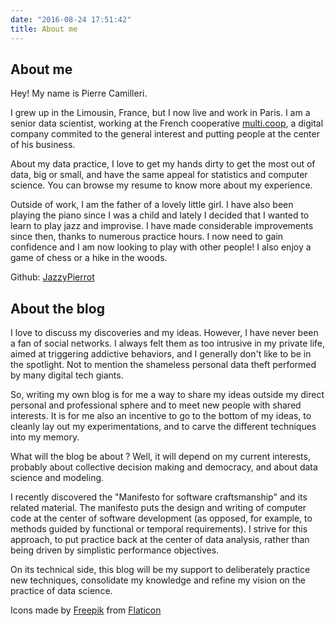```yaml
---
date: "2016-08-24 17:51:42"
title: About me
---
```


About me
--------

Hey! My name is Pierre Camilleri. 

I grew up in the Limousin, France, but I now live and work in Paris. I am
a senior data scientist, working at the French cooperative 
[multi.coop](multi.coop), a digital company commited to the general interest 
and putting people at the center of his business.

About my data practice, I love to get my hands dirty to get the most out of 
data, big or small, and
have the same appeal for statistics and computer science. You can browse my
resume to know more about my experience. 

Outside of work, I am the father of a lovely little girl. I have also been
playing the piano since I was a child and lately I decided that I wanted to
learn to play jazz and improvise. I have made considerable improvements since
then, thanks to numerous practice hours. I now need to gain confidence and I
am now looking to play with other people! I also enjoy a
game of chess or a hike in the woods.


Github: [JazzyPierrot](https://github.com/JazzyPierrot)

About the blog
--------------

I love to discuss my discoveries and my ideas. However, I have never been a 
fan
of social networks. I always felt them as too intrusive in my private life,
aimed at triggering addictive behaviors, and I generally don't like to be in
the spotlight. Not to mention the shameless personal data theft performed by
many digital tech giants. 

So, writing my own blog is for me a way to share my ideas outside my direct
personal and professional sphere and to meet new people with shared interests.
It is for me also an incentive to go to the bottom of my ideas, to cleanly lay
out my experimentations, and to carve the different techniques into my memory.

What will the blog be about ? Well, it will depend on my current interests, 
probably about collective decision making and democracy, and about data 
science and modeling.

I recently discovered the "Manifesto for software craftsmanship" and its 
related
material. The manifesto puts the design and writing of computer code at the
center of software development (as opposed, for example, to methods guided by
functional or temporal requirements). I strive for this approach, to put
practice back at the center of data analysis, rather than being driven by
simplistic performance objectives. 

On its technical side, this blog will be my support to deliberately practice 
new techniques,
consolidate my knowledge and refine my vision on the practice of data science. 

Icons made by [Freepik](https://www.freepik.com) from 
[Flaticon](https://www.flaticon.com/) 
